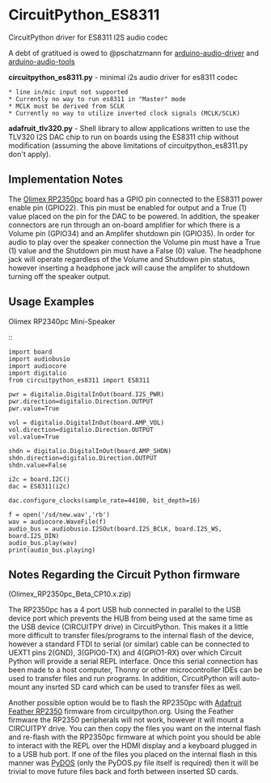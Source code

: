 # CircuitPython_ES8311
CircuitPython driver for ES8311 I2S audio codec

A debt of gratitued is owed to @pschatzmann for 
[arduino-audio-driver](https://github.com/pschatzmann/arduino-audio-driver) and [arduino-audio-tools](https://github.com/pschatzmann/arduino-audio-tools)


**circuitpython_es8311.py** - minimal i2s audio driver for es8311 codec

    * line in/mic input not supported
    * Currently no way to run es8311 in "Master" mode
    * MCLK must be derived from SCLK
    * Currently no way to utilize inverted clock signals (MCLK/SCLK)

**adafruit_tlv320.py** - Shell library to allow applications written to use the TLV320 I2S DAC chip to run on boards using the ES8311 chip without modification (assuming the above limitations of circuitpython_es8311.py don't apply).


Implementation Notes
--------------------

The [Olimex RP2350pc](https://www.olimex.com/Products/RaspberryPi/PICO/RP2350pc/)
board has a GPIO pin connected to the ES8311 power enable
pin (GPIO22). This pin must be enabled for output and a True (1) value placed on 
the pin for the DAC to be powered. In addition, the speaker connectors are run
through an on-board amplifier for which there is a Volume pin (GPIO34) and an
Amplifer shutdown pin (GPIO35). In order for audio to play over the speaker connection
the Volume pin must have a True (1) value and the Shutdown pin must have a False (0)
value. The headphone jack will operate regardless of the Volume and Shutdown pin 
status, however inserting a headphone jack will cause the amplifer to shutdown turning
off the speaker output.

Usage Examples
--------------

Olimex RP2340pc Mini-Speaker


::

    import board
    import audiobusio
    import audiocore
    import digitalio
    from circuitpython_es8311 import ES8311

    pwr = digitalio.DigitalInOut(board.I2S_PWR)
    pwr.direction=digitalio.Direction.OUTPUT
    pwr.value=True

    vol = digitalio.DigitalInOut(board.AMP_VOL)
    vol.direction=digitalio.Direction.OUTPUT
    vol.value=True

    shdn = digitalio.DigitalInOut(board.AMP_SHDN)
    shdn.direction=digitalio.Direction.OUTPUT
    shdn.value=False

    i2c = board.I2C()
    dac = ES8311(i2c)

    dac.configure_clocks(sample_rate=44100, bit_depth=16)

    f = open('/sd/new.wav','rb')
    wav = audiocore.WaveFile(f)
    audio_bus = audiobusio.I2SOut(board.I2S_BCLK, board.I2S_WS, board.I2S_DIN)
    audio_bus.play(wav)
    print(audio_bus.playing)

Notes Regarding the Circuit Python firmware
-------------------------------------------
(Olimex_RP2350pc_Beta_CP10.x.zip)

The RP2350pc has a 4 port USB hub connected in parallel to the USB device port which prevents the HUB from being used
at the same time as the USB device (CIRCUITPY drive) in CircuitPython. This makes it a little more difficult to
transfer files/programs to the internal flash of the device, however a standard FTDI to serial (or similar) cable
can be connected to UEXT1 pins 2(GND), 3(GPIO0-TX) and 4(GPIO1-RX) over which Circuit Python will provide a serial REPL interface.
Once this serial connection has been made to a host computer, Thonny or other microcontroller IDEs can be used to transfer files and run
programs. In addition, CircuitPython will auto-mount any insrted SD card which can be used to transfer files as well. 

Another possible option would be to flash the RP2350pc with [Adafruit Feather RP2350](https://circuitpython.org/board/adafruit_feather_rp2350/)
firmware from circuitpython.org. Using the Feather
firmware the RP2350 peripherals will not work, however it will mount a CIRCUITPY drive. You can then copy the files you want
on the internal flash and re-flash with the RP2350pc firmware at which point you should be able to interact with the 
REPL over the HDMI display and a keyboard plugged in to a USB hub port. If one of the files you placed on the internal
flash in this manner was [PyDOS](https://github.com/RetiredWizard/PyDOS) (only the PyDOS.py file itself is required) then it
will be trivial to move future files back and forth between inserted SD cards.
